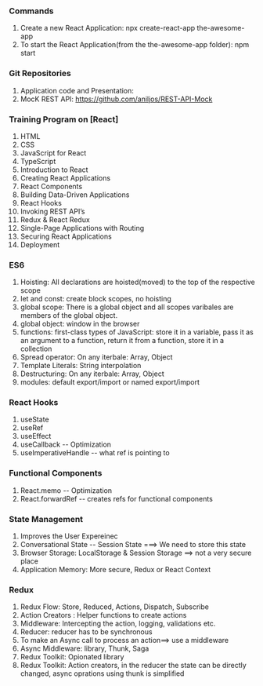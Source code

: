 
### Commands

1. Create a new React Application: npx create-react-app the-awesome-app
2. To start the React Application(from the the-awesome-app folder): npm start


### Git Repositories

1. Application code and Presentation: 
2. MocK REST API: https://github.com/aniljos/REST-API-Mock

### Training Program on [React]


1.  HTML
2.  CSS
3.  JavaScript for React
4.  TypeScript
5.  Introduction to React
6.  Creating React Applications
7.  React Components  
8.  Building Data-Driven Applications
9.  React Hooks
10. Invoking REST API’s
11. Redux & React Redux
12. Single-Page Applications with Routing
13. Securing React Applications
14. Deployment


### ES6

1. Hoisting: All declarations are hoisted(moved) to the top of the respective scope
2. let and const:  create block scopes, no hoisting
3. global scope: There is a global object and all scopes varibales are members of the global object.
4. global object: window in the browser
5. functions: first-class types of JavaScript: store it in a variable, pass it as an argument to a function, return it from a function, store it in a collection 
6. Spread operator: On any iterbale: Array, Object
7. Template Literals: String interpolation
8. Destructuring: On any iterbale: Array, Object
9. modules: default export/import or named export/import


### React Hooks

1. useState
2. useRef
3. useEffect
4. useCallback -- Optimization
5. useImperativeHandle -- what ref is pointing to 


### Functional Components

1. React.memo -- Optimization
2. React.forwardRef -- creates refs for functional components


### State Management

1. Improves the User Expereinec
2. Conversational State -- Session State ===> We need to store this state
3. Browser Storage: LocalStorage & Session Storage ==> not a very secure place
4. Application Memory: More secure, Redux or React Context

### Redux

1. Redux Flow:  Store, Reduced, Actions, Dispatch, Subscribe
2. Action Creators : Helper functions to create actions
3. Middleware: Intercepting the action, logging, validations etc.
4. Reducer: reducer has to be synchronous
5. To make an Async call to process an action==> use a middleware
6. Async Middleware: library, Thunk, Saga
7. Redux Toolkit: Opionated library
8. Redux Toolkit: Action creators, in the reducer the state can be directly changed, async oprations using thunk is simplified
 

